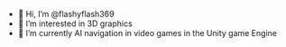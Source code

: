 - 👋 Hi, I’m @flashyflash369
- 👀 I’m interested in 3D graphics
- 🌱 I’m currently AI navigation in video games in the Unity game Engine

<!---
flashyflash369/flashyflash369 is a ✨ special ✨ repository because its `README.md` (this file) appears on your GitHub profile.
You can click the Preview link to take a look at your changes.
--->
